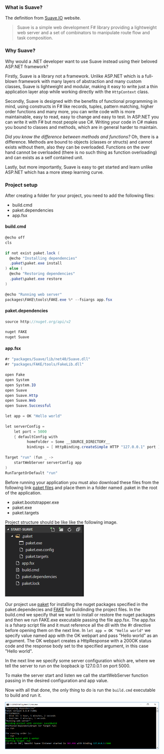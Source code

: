 ### What is Suave?

The definition from [Suave.IO](https://suave.io/) website.

> Suave is a simple web development F\# library providing a lightweight web server and a set of combinators to manipulate route flow and task composition.

### Why Suave?

Why would a .NET developer want to use Suave instead using their beloved ASP.NET framework?

Firstly, Suave is a library not a framework. Unlike ASP.NET which is a full-blown framework with many layers of abstraction and many custom classes, Suave is lightweight and modular, making it easy to write just a thin application layer atop while working directly with the `HttpContext` class.

Secondly, Suave is designed with the benefits of functional programming in mind, using constructs in F\# like records, tuples, pattern matching, higher order functions and many more, you can write code with is more maintainable, easy to read, easy to change and easy to test. In ASP.NET you can write it with F\# but most people use C\#. Writing your code in C\# makes you bound to classes and methods, which are in general harder to maintain.

*Did you know the difference between methods and functions?*
Oh, there is a difference. Methods are bound to objects (classes or structs) and cannot exists without them, also they can be overloaded. Functions on the over hand cannot be overloaded (there is no such thing as function overloading) and can exists as a self contained unit.

Lastly, but more importantly, Suave is easy to get started and learn unlike ASP.NET which has a more steep learning curve.

### Project setup

After creating a folder for your project, you need to add the following files:

-   build.cmd
-   paket.dependencies
-   app.fsx


#### build.cmd

``` csharp
@echo off
cls

if not exist paket.lock (
  @echo "Installing dependencies"
  .paket\paket.exe install
) else (
  @echo "Restoring dependencies"
  .paket\paket.exe restore
)

@echo "Running web server"
packages\FAKE\tools\FAKE.exe %* --fsiargs app.fsx
```

#### paket.dependencies

``` csharp
source http://nuget.org/api/v2

nuget FAKE
nuget Suave
```

#### app.fsx

``` csharp
#r "packages/Suave/lib/net40/Suave.dll"
#r "packages/FAKE/tools/FakeLib.dll"

open Fake
open System
open System.IO
open Suave
open Suave.Http
open Suave.Web
open Suave.Successful

let app = OK "Hello world"

let serverConfig =
    let port = 5000
    { defaultConfig with
          homeFolder = Some __SOURCE_DIRECTORY__
          bindings = [ HttpBinding.createSimple HTTP "127.0.0.1" port ] }

Target "run" (fun _ ->
    startWebServer serverConfig app
)
RunTargetOrDefault "run"
```

Before running your application you must also download these files from the following link [paket files](https://github.com/fsprojects/Paket/releases) and place them in a folder named .paket in the root of the application.

-   paket.bootstrapper.exe
-   paket.exe
-   paket.targets

Project structure should be like like the following image.
![project structure](https://raw.githubusercontent.com/afractal/blog-posts/master/1%20-%20Getting%20started%20with%20Suave/assets/suave_start_project_structure.PNG)

Our project use [paket](https://fsprojects.github.io/Paket/) for installing the nuget packages specified in the paket.dependecies and [FAKE](https://github.com/fsharp/FAKE) for buildinding the project files.
In the build.cmd we specify that we want to install or restore the nuget packages and then we run FAKE.exe executable passing the file app.fsx. The app.fsx is a fsharp script file and it must reference all the dll with the \#r directive before opening them on the next line. In `let app = OK "Hello world"` we specify value named app with the OK webpart and pass "Hello world" as an argument. The OK webpart creates a HttpResponse with a 200OK status code and the response body set to the specified argument, in this case "Hello world".

In the next line we specify some server configuration which are, where we tell the server to run on the loopback ip 127.0.0.1 on port 5000.

To make the server start and listen we call the startWebServer function passing in the desired configuration and app value.

Now with all that done, the only thing to do is run the `build.cmd` executable to build and run it.

![](https://raw.githubusercontent.com/afractal/blog-posts/master/1%20-%20Getting%20started%20with%20Suave/assets/server_started.PNG)

